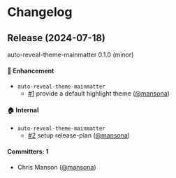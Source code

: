 # Changelog

## Release (2024-07-18)

auto-reveal-theme-mainmatter 0.1.0 (minor)

#### :rocket: Enhancement
* `auto-reveal-theme-mainmatter`
  * [#1](https://github.com/mansona/auto-reveal-theme-mainmatter/pull/1) provide a default highlight theme ([@mansona](https://github.com/mansona))

#### :house: Internal
* `auto-reveal-theme-mainmatter`
  * [#2](https://github.com/mansona/auto-reveal-theme-mainmatter/pull/2) setup release-plan ([@mansona](https://github.com/mansona))

#### Committers: 1
- Chris Manson ([@mansona](https://github.com/mansona))
